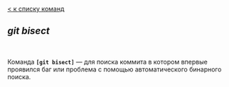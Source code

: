 [< к списку команд](./debugging.md)

## *git bisect*

<br/>

Команда **`[git bisect]`** — для поиска коммита в котором впервые проявился баг или проблема с помощью автоматического бинарного поиска.